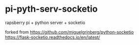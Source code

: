 # pi-pyth-serv-socketio
rapsberry pi + python server + socketio

forked from https://github.com/miguelgrinberg/python-socketio
https://flask-socketio.readthedocs.io/en/latest/
